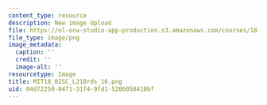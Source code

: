 ```yaml
---
content_type: resource
description: New image Upload
file: https://ol-ocw-studio-app-production.s3.amazonaws.com/courses/18-02sc-multivariable-calculus-fall-2010/04d72250847131f49fd15206058410bf_MIT18_02SC_L21Brds_16.png
file_type: image/png
image_metadata:
  caption: ''
  credit: ''
  image-alt: ''
resourcetype: Image
title: MIT18_02SC_L21Brds_16.png
uid: 04d72250-8471-31f4-9fd1-5206058410bf
---
```


